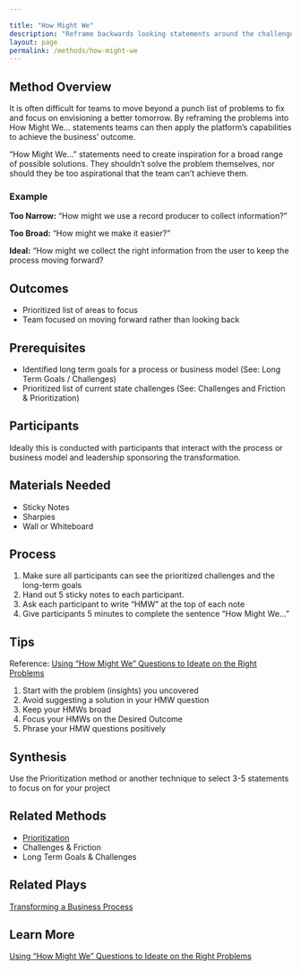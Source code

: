 ```yaml
---

title: "How Might We"
description: "Reframe backwards looking statements around the challenge with the current with an idealized view of the future"
layout: page
permalink: /methods/how-might-we
---
```

 
## Method Overview
It is often difficult for teams to move beyond a punch list of problems to fix and focus on envisioning a better tomorrow. By reframing the problems into How Might We… statements teams can then apply the platform’s capabilities to achieve the business’ outcome.

“How Might We…” statements need to create inspiration for a broad range of possible solutions. They shouldn’t solve the problem themselves, nor should they be too aspirational that the team can’t achieve them.

### Example
**Too Narrow:** “How might we use a record producer to collect information?”

**Too Broad:** “How might we make it easier?”

**Ideal:** “How might we collect the right information from the user to keep the process moving forward?

## Outcomes
* Prioritized list of areas to focus
* Team focused on moving forward rather than looking back

## Prerequisites
* Identified long term goals for a process or business model (See: Long Term Goals / Challenges)
* Prioritized list of current state challenges (See: Challenges and Friction & Prioritization)

## Participants
Ideally this is conducted with participants that interact with the process or business model and leadership sponsoring the transformation.

## Materials Needed
* Sticky Notes
* Sharpies
* Wall or Whiteboard

## Process
1.	Make sure all participants can see the prioritized challenges and the long-term goals
2.	Hand out 5 sticky notes to each participant.
3.	Ask each participant to write “HMW” at the top of each note
4.	Give participants 5 minutes to complete the sentence “How Might We…”

## Tips
Reference: [Using “How Might We” Questions to Ideate on the Right Problems](https://www.nngroup.com/articles/how-might-we-questions/)
1.	Start with the problem (insights) you uncovered
2.	Avoid suggesting a solution in your HMW question
3.	Keep your HMWs broad
4.	Focus your HMWs on the Desired Outcome
5.	Phrase your HMW questions positively
   
## Synthesis
Use the Prioritization method or another technique to select 3-5 statements to focus on for your project

## Related Methods
* [Prioritization](./prioritization)
* Challenges & Friction
* Long Term Goals & Challenges

## Related Plays
[Transforming a Business Process](/plays/transforming-a-business-process)

## Learn More
[Using “How Might We” Questions to Ideate on the Right Problems](https://www.nngroup.com/articles/how-might-we-questions/)

